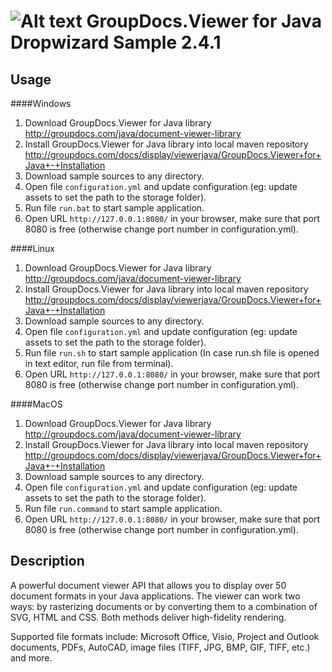 ![Alt text](https://media.licdn.com/media/p/7/005/059/258/39b2da3.png "Optional title")
GroupDocs.Viewer for Java <br/> Dropwizard Sample 2.4.1
=======================================================

Usage
------

####Windows
1. Download GroupDocs.Viewer for Java library http://groupdocs.com/java/document-viewer-library
2. Install GroupDocs.Viewer for Java library into local maven repository http://groupdocs.com/docs/display/viewerjava/GroupDocs.Viewer+for+Java+-+Installation
3. Download sample sources to any directory.
4. Open file `configuration.yml` and update configuration (eg: update assets to set the path to the storage folder).
5. Run file `run.bat` to start sample application.
6. Open URL `http://127.0.0.1:8080/` in your browser, make sure that port 8080 is free (otherwise change port number in configuration.yml).

####Linux
1. Download GroupDocs.Viewer for Java library http://groupdocs.com/java/document-viewer-library
2. Install GroupDocs.Viewer for Java library into local maven repository http://groupdocs.com/docs/display/viewerjava/GroupDocs.Viewer+for+Java+-+Installation
3. Download sample sources to any directory.
4. Open file `configuration.yml` and update configuration (eg: update assets to set the path to the storage folder).
5. Run file `run.sh` to start sample application (In case run.sh file is opened in text editor, run file from terminal).
6. Open URL `http://127.0.0.1:8080/` in your browser, make sure that port 8080 is free (otherwise change port number in configuration.yml).

####MacOS
1. Download GroupDocs.Viewer for Java library http://groupdocs.com/java/document-viewer-library
2. Install GroupDocs.Viewer for Java library into local maven repository http://groupdocs.com/docs/display/viewerjava/GroupDocs.Viewer+for+Java+-+Installation
3. Download sample sources to any directory.
4. Open file `configuration.yml` and update configuration (eg: update assets to set the path to the storage folder).
5. Run file `run.command` to start sample application.
6. Open URL `http://127.0.0.1:8080/` in your browser, make sure that port 8080 is free (otherwise change port number in configuration.yml).

Description
---------------
A powerful document viewer API that allows you to display over 50 document formats in your Java applications. The viewer can work two ways: by rasterizing documents or by converting them to a combination of SVG, HTML and CSS. Both methods deliver high-fidelity rendering.

Supported file formats include: Microsoft Office, Visio, Project and Outlook documents, PDFs, AutoCAD, image files (TIFF, JPG, BMP, GIF, TIFF, etc.) and more.
